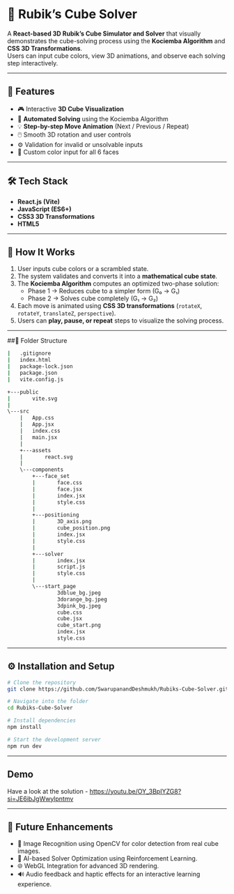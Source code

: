 # 🧩 Rubik’s Cube Solver

A **React-based 3D Rubik’s Cube Simulator and Solver** that visually demonstrates the cube-solving process using the **Kociemba Algorithm** and **CSS 3D Transformations**.  
Users can input cube colors, view 3D animations, and observe each solving step interactively.

---

## 🚀 Features
- 🎮 Interactive **3D Cube Visualization**
- 🧠 **Automated Solving** using the Kociemba Algorithm
- 💡 **Step-by-step Move Animation** (Next / Previous / Repeat)
- 🖱️ Smooth 3D rotation and user controls
- ⚙️ Validation for invalid or unsolvable inputs
- 🌈 Custom color input for all 6 faces

---

## 🛠️ Tech Stack
- **React.js (Vite)**
- **JavaScript (ES6+)**
- **CSS3 3D Transformations**
- **HTML5**

---

## 🧮 How It Works
1. User inputs cube colors or a scrambled state.
2. The system validates and converts it into a **mathematical cube state**.
3. The **Kociemba Algorithm** computes an optimized two-phase solution:
   - Phase 1 → Reduces cube to a simpler form (G₀ → G₁)
   - Phase 2 → Solves cube completely (G₁ → G₂)
4. Each move is animated using **CSS 3D transformations** (`rotateX`, `rotateY`, `translateZ`, `perspective`).
5. Users can **play, pause, or repeat** steps to visualize the solving process.

---

##📂 Folder Structure
```bash
|   .gitignore
|   index.html
|   package-lock.json
|   package.json
|   vite.config.js

+---public
|       vite.svg
|       
\---src
    |   App.css
    |   App.jsx
    |   index.css
    |   main.jsx
    |   
    +---assets
    |       react.svg
    |       
    \---components
        +---face_set
        |       face.css
        |       face.jsx
        |       index.jsx
        |       style.css
        |       
        +---positioning
        |       3D_axis.png
        |       cube_position.png
        |       index.jsx
        |       style.css
        |       
        +---solver
        |       index.jsx
        |       script.js
        |       style.css
        |       
        \---start_page
                3dblue_bg.jpeg
                3dorange_bg.jpeg
                3dpink_bg.jpeg
                cube.css
                cube.jsx
                cube_start.png
                index.jsx
                style.css  
```


---

## ⚙️ Installation and Setup

```bash
# Clone the repository
git clone https://github.com/SwarupanandDeshmukh/Rubiks-Cube-Solver.git

# Navigate into the folder
cd Rubiks-Cube-Solver

# Install dependencies
npm install

# Start the development server
npm run dev
```

---

## Demo
Have a look at the solution - https://youtu.be/OY_3BpIYZG8?si=JE6ibJgWwylpntmv

---

## 🧠 Future Enhancements
- 📸 Image Recognition using OpenCV for color detection from real cube images.
- 🤖 AI-based Solver Optimization using Reinforcement Learning.
- 🌐 WebGL Integration for advanced 3D rendering.
- 🔊 Audio feedback and haptic effects for an interactive learning experience.

